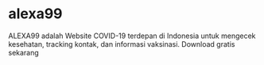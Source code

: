 # alexa99
ALEXA99 adalah Website COVID-19 terdepan di Indonesia untuk mengecek kesehatan, tracking kontak, dan informasi vaksinasi. Download gratis sekarang

